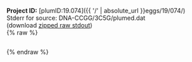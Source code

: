 **Project ID:** [plumID:19.074]({{ '/' | absolute_url }}eggs/19/074/)  
Stderr for source:  DNA-CCGG/3C5G/plumed.dat   
(download [zipped raw stdout](plumed.dat.plumed_master.stdout.txt.zip))  
{% raw %}
<pre>
</pre>
{% endraw %}
